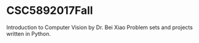 # CSC5892017Fall
Introduction to Computer Vision by Dr. Bei Xiao 
Problem sets and projects written in Python. 
